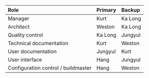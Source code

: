 | **Role** | **Primary** | **Backup** |
|:---------|:------------|:-----------|
| Manager  | Kurt        | Ka Long    |
| Architect | Weston      | Ka Long    |
| Quality control | Ka Long     | Jungyul    |
| Technical documentation | Kurt        | Weston     |
| User documentation | Jungyul     | Kurt       |
| User interface | Hang        | Jungyul    |
| Configuration control / buildmaster | Hang        | Weston     |